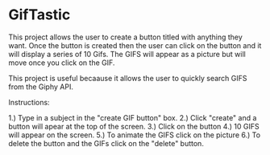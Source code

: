 # GifTastic

This project allows the user to create a button titled with anything they want. Once the button is created then the user can click on the button and it will display a series of 10 Gifs. The GIFS will appear as a picture but will move once you click on the GIF.

This project is useful becaause it allows the user to quickly search GIFS from the Giphy API.

Instructions:

1.) Type in a subject in the "create GIF button" box. 
2.) Click "create" and a button will apear at the top of the screen.
3.) Click on the button
4.) 10 GIFS will appear on the screen.
5.) To animate the GIFS click on the picture
6.) To delete the button and the GIFs click on the "delete" button. 
